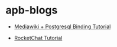 # apb-blogs

* [Mediawiki + Postgresql Binding Tutorial](https://github.com/dymurray/apb-blogs/blob/master/mediawiki-postgresql-binding-tutorial.md)

* [RocketChat Tutorial](https://github.com/dymurray/apb-blogs/blob/master/rocketchat-tutorial.md)
